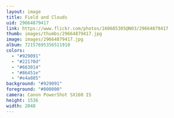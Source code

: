 ```yaml
---
layout: image
title: Field and Clouds
uid: 29664879417
link: https://www.flickr.com/photos/160685305@N03/29664879417
thumb: images/thumbs/29664879417.jpg
image: images/29664879417.jpg
album: 72157695356511910
colors: 
  - "#929091"
  - "#22170d"
  - "#663014"
  - "#86451e"
  - "#e4a885"
background: "#929091"
foreground: "#000000"
camera: Canon PowerShot SX160 IS
height: 1536
width: 2048
---
```


